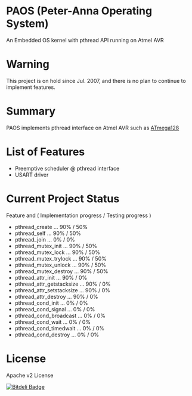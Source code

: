PAOS (Peter-Anna Operating System)
==================================

An Embedded OS kernel with pthread API running on Atmel AVR

Warning
=======
This project is on hold since Jul. 2007, and there is no plan to continue to implement features.

Summary
=======
PAOS implements pthread interface on Atmel AVR such as [ATmega128](http://www.atmel.com/devices/atmega128.aspx)

List of Features
================

*  Preemptive scheduler @ pthread interface
*  USART driver

Current Project Status 
======================

Feature and ( Implementation progress / Testing progress )

*  pthread_create ... 90% / 50%
*  pthread_self ... 90% / 50%
*  pthread_join ... 0% / 0%
*  pthread_mutex_init ... 90% / 50%
*  pthread_mutex_lock ... 90% / 50%
*  pthread_mutex_trylock ... 90% / 50%
*  pthread_mutex_unlock ... 90% / 50%
*  pthread_mutex_destroy ... 90% / 50%
*  pthread_attr_init ... 90% / 0%
*  pthread_attr_getstacksize ... 90% / 0%
*  pthread_attr_setstacksize ... 90% / 0%
*  pthread_attr_destroy ... 90% / 0%
*  pthread_cond_init ... 0% / 0%
*  pthread_cond_signal ... 0% / 0%
*  pthread_cond_broadcast ... 0% / 0%
*  pthread_cond_wait ... 0% / 0%
*  pthread_cond_timedwait ... 0% / 0%
*  pthread_cond_destroy ... 0% / 0%

License
=======
Apache v2 License



[![Bitdeli Badge](https://d2weczhvl823v0.cloudfront.net/Kangmo/paos/trend.png)](https://bitdeli.com/free "Bitdeli Badge")

